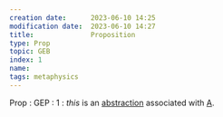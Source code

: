 ```yaml
---
creation date:		2023-06-10 14:25
modification date:	2023-06-10 14:27
title: 				Proposition
type: Prop
topic: GEB
index: 1
name:
tags: metaphysics
---
```

Prop : GEP : 1 : $this$ is an [abstraction](Def-TC-0.1.2-abstraction.md) associated with [A](Prop-GEP-0.md).